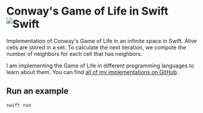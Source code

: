# Conway's Game of Life in Swift ![Swift](https://github.com/domoritz/gameoflife-swift/workflows/Swift/badge.svg)

Implementation of Conway's Game of Life in an infinite space in Swift. Alive cells are stored in a set. To calculate the next iteration, we compute the number of neighbors for each cell that has neighbors.

I am implementing the Game of Life in different programming languages to learn about them. You can find [all of my implementations on GitHub](https://github.com/domoritz?tab=repositories&q=gameoflife).

## Run an example

```bash
swift run
```

